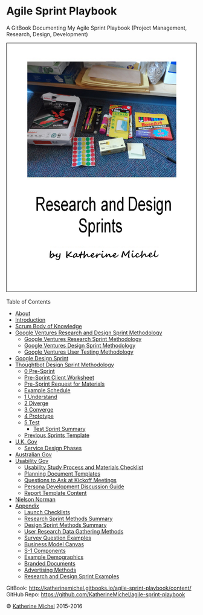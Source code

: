 # Agile Sprint Playbook

A GitBook Documenting My Agile Sprint Playbook (Project Management, Research, Design, Development)

![](cover.jpg)

Table of Contents
* [About](README.md)
* [Introduction](introduction.md)
* [Scrum Body of Knowledge](scrum-body-of-knowledge/scrum-body-of-knowledge.md)
* [Google Ventures Research and Design Sprint Methodology](google-ventures/google-ventures-research-and-design-sprint-methodology.md)
    * [Google Ventures Research Sprint Methodology](google-ventures/google-ventures-research-sprint-methodology.md)
    * [Google Ventures Design Sprint Methodology](google-ventures/google-ventures-design-sprint-methodology.md)
    * [Google Ventures User Testing Methodology](google-ventures/google-ventures-user-testing-methodology.md)
* [Google Design Sprint](google/google-design-sprint.md)
* [Thoughtbot Design Sprint Methodology](thoughtbot/thoughtbot-design-sprint-methodology.md)
    * [0 Pre-Sprint](thoughtbot/0-pre-sprint.md)
    * [Pre-Sprint Client Worksheet](thoughtbot/0-pre-sprint-client-worksheet.md)
    * [Pre-Sprint Request for Materials](thoughtbot/0-pre-sprint-request-for-materials.md)
    * [Example Schedule](thoughtbot/example-schedule.md)
    * [1 Understand](thoughtbot/1-understand.md)
    * [2 Diverge](thoughtbot/2-diverge.md)
    * [3 Converge](thoughtbot/3-converge.md)
    * [4 Prototype](thoughtbot/4-prototype.md)
    * [5 Test](thoughtbot/5-test.md)
        * [Test Sprint Summary](thoughtbot/5-test-sprint-summary.md)
    * [Previous Sprints Template](thoughtbot/previous-sprints-template.md)
* [U.K. Gov](uk-gov/uk-gov.md)
   * [Service Design Phases](uk-gov/service-design-phases.md) 
* [Australian Gov](australian-gov/australian-gov.md)
* [Usability Gov](usability-gov/usability-gov.md)
   * [Usability Study Process and Materials Checklist](usability-gov/usability-study-process-and-materials-checklist.md)
   * [Planning Document Templates](usability-gov/planning-document-templates.md)
   * [Questions to Ask at Kickoff Meetings](usability-gov/questions-to-ask-at-kickoff-meetings.md)
   * [Persona Development Discussion Guide](usability-gov/persona-development-discussion-guide.md)
   * [Report Template Content](usability-gov/report-template-content.md)
* [Nielson Norman](nielson-norman/nielson-norman.md)
* [Appendix](appendix/appendix.md)      
    * [Launch Checklists](appendix/launch-checklists.md)
    * [Research Sprint Methods Summary](appendix/research-sprint-methods-summary.md)
    * [Design Sprint Methods Summary](appendix/design-sprint-methods-summary.md)
    * [User Research Data Gathering Methods](appendix/user-research-data-gathering-methods.md)
    * [Survey Question Examples](appendix/survey-question-examples.md)
    * [Business Model Canvas](business-model-canvas/business-model-canvas.md)
    * [S-1 Components](appendix/s-1-components.md) 
    * [Example Demographics](appendix/example-demographics.md)
    * [Branded Documents](appendix/branded-documents.md)
    * [Advertising Methods](appendix/advertising-methods.md)
    * [Research and Design Sprint Examples](appendix/research-and-design-sprint-examples.md)

GitBook: http://katherinemichel.gitbooks.io/agile-sprint-playbook/content/
<br> 
GitHub Repo: https://github.com/KatherineMichel/agile-sprint-playbook

© [Katherine Michel](https://twitter.com/katimichel) 2015-2016
